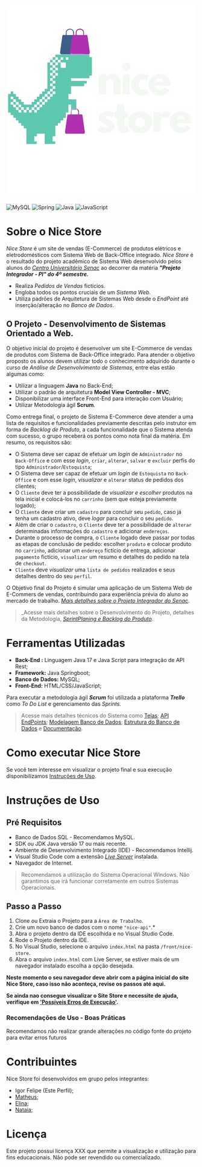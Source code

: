 # ![Logo Nice Store](front/nice-store/img/img-logotipo-branco.png "Logo usada no Projeto")
![MySQL](https://img.shields.io/badge/mysql-4479A1.svg?style=for-the-badge&logo=mysql&logoColor=white)
![Spring](https://img.shields.io/badge/spring-%236DB33F.svg?style=for-the-badge&logo=spring&logoColor=white)
![Java](https://img.shields.io/badge/java-%23ED8B00.svg?style=for-the-badge&logo=openjdk&logoColor=white)
![JavaScript](https://img.shields.io/badge/javascript-%23323330.svg?style=for-the-badge&logo=javascript&logoColor=%23F7DF1E)

# Sobre o Nice Store
_Nice Store_ é um site de vendas (E-Commerce) de produtos elétricos e eletrodomésticos com Sistema Web de Back-Office integrado. 
_Nice Store_ é o resultado do projeto acadêmico de Sistema Web desenvolvido pelos alunos do _[Centro Universitário Senac](https://www.sp.senac.br/centro-universitario-senac-santo-amaro 'Site Oficial Senac')_ ao decorrer da matéria _**"Projeto Integrador - PI" do 4º semestre.**_ 

- Realiza _Pedidos de Vendas_ fictícios.
- Engloba todos os pontos cruciais de um _Sistema Web._
- Utiliza padrões de Arquitetura de Sistemas Web desde o _EndPoint_ até inserção/alteração no _Banco de Dados_.

 
## O Projeto - Desenvolvimento de Sistemas Orientado a Web.

O objetivo inicial do projeto é desenvolver um site E-Commerce de vendas de produtos com Sistema de Back-Office integrado. Para atender o objetivo proposto os alunos devem utilizar todo o conhecimento adquirido durante o curso de _Análise de Desenvolvimento de Sistemas_, entre elas estão algumas como:
 - Utilizar a linguagem **Java** no Back-End;
 - Utilizar o padrão de arquitetura **Model View Controller - MVC**;
 - Disponibilizar uma interface Front-End para interação com Usuário;
 - Utilizar Metodologia ágil **Scrum**.
 
Como entrega final, o projeto de Sistema E-Commerce deve atender a uma lista de requisitos e funcionalidades previamente descritas pelo instrutor em forma de _Backlog de Produto_, a cada funcionalidade que o Sistema atenda com sucesso, o grupo receberá os pontos como nota final da matéria. Em resumo, os requisitos são:

- O Sistema deve ser capaz de efetuar um _login_ de `Administrador` no `Back-Office` e com esse _login_, `criar`, `alterar`, `salvar` e `excluir` perfis do tipo `Administrador`/`Estoquista`;
- O Sistema deve ser capaz de efetuar um _login_ de `Estoquista` no `Back-Office` e com esse _login_, _visualizar_ e `alterar` status de pedidos dos clientes;
- O `Cliente` deve ter a possibilidade de _visualizar e escolher_ produtos na tela inicial e colocá-los no `carrinho` (sem que esteja previamente logado);
- O `Cliente` deve criar um `cadastro` para concluir seu `pedido`, caso já tenha um cadastro ativo, deve _logar_ para concluir o seu `pedido`.
- Além de criar o `cadastro`, o `Cliente` deve ter a possibilidade de `alterar` determinadas informações do `cadastro` e adicionar `endereços`.
- Durante o processo de compra, o `Cliente` logado deve passar por todas as etapas de conclusão de pedido: escolher `produto` e colocar produto no `carrinho`, adicionar um `endereço` fictício de entrega, adicionar `pagamento` fictício, `visualizar` um resumo e detalhes do pedido na tela de `checkout`.
- `Cliente` deve _visualizar_ uma `lista de pedidos` realizados e seus detalhes dentro do seu `perfil`.

O Objetivo final do Projeto é simular uma aplicação de um Sistema Web de E-Commers de vendas, contribuindo para experiência prévia do aluno ao mercado de trabalho. [_Mais detalhes sobre o Projeto Integrador do Senac_](./Projeto-Integrador.md).

>_Acesse mais detalhes sobre o Desenvolvimento do Projeto, detalhes da Metodologia, _[SprintPlaning e Backlog do Produto]()_.



# Ferramentas Utilizadas
- **Back-End :** Linguagem Java 17 e Java Script para integração de API Rest;
- **Framework:** Java Springboot;
- **Banco de Dados:** MySQL;
- **Front-End:** HTML/CSS/JavaScript;


Para executar a metodologia ágil _**Scrum**_ foi utilizada a plataforma _**Trello**_ como _To Do List_ e gerenciamento das _Sprints._

>Acesse mais detalhes técnicos do Sistema como [Telas](); [API EndPoints](); [Modelagem Banco de Dados](); [Estrutura do Banco de Dados]() e [Documentação]().

# Como executar Nice Store
Se você tem interesse em visualizar o projeto final e sua execução disponibilizamos [Instruções de Uso]().

# Instruções de Uso

## Pré Requisitos

- Banco de Dados SQL - Recomendamos MySQL.
- SDK ou JDK Java versão 17 ou mais recente.
- Ambiente de Desenvolvimento Integrado (IDE) - Recomendamos Intellij.
- Visual Studio Code com a extensão _[Live Server]()_ instalada.
- Navegador de Internet.

>Recomendamos a utilização do Sistema Operacional Windows. Não garantimos que irá funcionar corretamente em outros Sistemas Operacionais.

## Passo a Passo
1. Clone ou Extraia o Projeto para a `Área de Trabalho`.
2. Crie um novo banco de dados com o nome `"nice-api"`.*
3. Abra o projeto dentro da IDE escolhida e no Visual Studio Code.
4. Rode o Projeto dentro da IDE.
5. No Visual Studio, selecione o arquivo `index.html` na pasta `/front/nice-store`.
6. Abra o arquivo `index.html` com Live Server, se estiver mais de um navegador instalado escolha a opção desejada.


**Neste momento o seu navegador deve abrir com a página inicial do site Nice Store, caso isso não aconteça, revise os passos até aqui.** 

**Se ainda nao consegue visualizar o Site Store e necessite de ajuda, verifique em ['Possíveis Erros de Execução']().**

### Recomendações de Uso - Boas Práticas
Recomendamos não realizar grande alterações no código fonte do projeto para evitar erros futuros

# Contribuintes
Nice Store foi desenvolvidos em grupo pelos integrantes:
- Igor Felipe (Este Perfil);
- [Matheus]();
- [Elina]();
- [Nataia]();
# Licença
Este projeto possui licença XXX que permite a visualização e utilização para fins educacionais. Não pode ser revendido ou comercializado.
